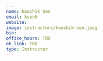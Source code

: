 ```yaml
---
name: Koushik Sen
email: ksen@
website: 
image: instructors/koushik-sen.jpeg
bio: 
office_hours: TBD
oh_link: TBD
type: Instructor
---
```

